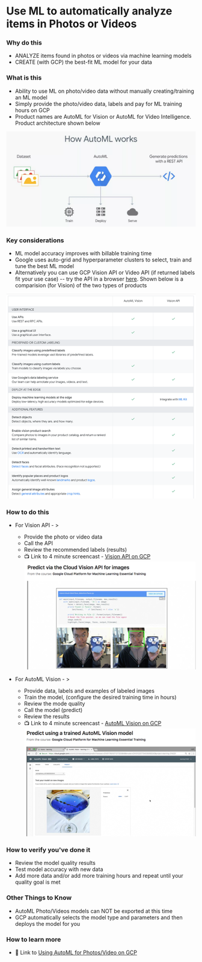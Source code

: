 # Use ML to automatically analyze items in Photos or Videos

### Why do this
 - ANALYZE items found in photos or videos via machine learning models
 - CREATE (with GCP) the best-fit ML model for your data

### What is this
 - Ability to use ML on photo/video data without manually creating/training an ML model
 - Simply provide the photo/video data, labels and pay for ML training hours on GCP
 - Product names are AutoML for Vision or AutoML for Video Intelligence. Product architecture shown below

 [![auto-ml-arch](/images/auto-ml-arch.png)]() 

### Key considerations
 - ML model accuracy improves with billable training time
 - Google uses auto-grid and hyperparameter clusters to select, train and tune the best ML model 
 - Alternatively you can use GCP Vision API or Video API (if returned labels fit your use case)
 -- try the API in a browser [here](https://cloud.google.com/vision/).  Shown below is a comparision (for Vision) of the two types of products

[![automl](/images/automl.png)]() 

### How to do this
 - For Vision API - >
    - Provide the photo or video data
    - Call the API
    - Review the recommended labels (results)
    - 📺 Link to 4 minute screencast - [Vision API on GCP](https://www.linkedin.com/learning/google-cloud-platform-for-machine-learning-essential-training/predict-via-the-cloud-vision-api-for-images)
[![automl-vision-api](/images/automl-vision-api.png)](https://www.linkedin.com/learning/google-cloud-platform-for-machine-learning-essential-training/predict-via-the-cloud-vision-api-for-images) 


 - For AutoML Vision - > 
    - Provide data, labels and examples of labeled images
    - Train the model, (configure the desired training time in hours)
    - Review the mode quality
    - Call the model (predict)
    - Review the results
    - 📺 Link to 4 minute screencast - [AutoML Vision on GCP](https://www.linkedin.com/learning/google-cloud-platform-for-machine-learning-essential-training/predict-using-a-trained-automl-vision-model)
[![automl-predict](/images/automl-predict.png)](https://www.linkedin.com/learning/google-cloud-platform-for-machine-learning-essential-training/predict-using-a-trained-automl-vision-model) 



### How to verify you've done it
 - Review the model quality results
 - Test model accuracy with new data
 - Add more data and/or add more training hours and repeat until your quality goal is met

### Other Things to Know
 - AutoML Photo/Videos models can NOT be exported at this time
 - GCP automatically selects the model type and parameters and then deploys the model for you

### How to learn more
 - 📘 Link to [Using AutoML for Photos/Video on GCP](https://cloud.google.com/automl/)